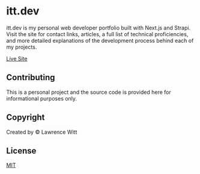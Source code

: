 # itt.dev

itt.dev is my personal web developer portfolio built with Next.js and Strapi. Visit the site for contact links, articles, a full list of technical proficiencies, and more detailed explanations of the development process behind each of my projects.

[Live Site](https://itt.dev)

## Contributing

This is a personal project and the source code is provided here for informational purposes only.

## Copyright

Created by © Lawrence Witt

## License

[MIT](https://choosealicense.com/licenses/mit/)
